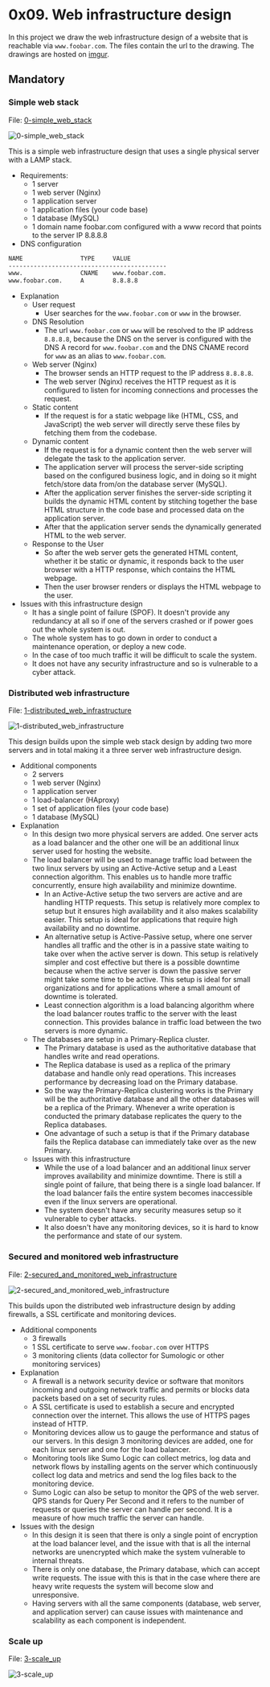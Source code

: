 # 0x09. Web infrastructure design

In this project we draw the web infrastructure design of a website that is
reachable via `www.foobar.com`.
The files contain the url to the drawing. The drawings are hosted on [imgur](https://imgur.com/upload).

## Mandatory

### Simple web stack

File: [0-simple_web_stack](./0-simple_web_stack)

![0-simple_web_stack](./images/0-simple_web_stack.png)

This is a simple web infrastructure design that uses a single physical server
with a LAMP stack.

- Requirements:
  - 1 server
  - 1 web server (Nginx)
  - 1 application server
  - 1 application files (your code base)
  - 1 database (MySQL)
  - 1 domain name foobar.com configured with a www record that points to the
    server IP 8.8.8.8
- DNS configuration

```txt
NAME                TYPE     VALUE
--------------------------------------------
www.                CNAME    www.foobar.com.
www.foobar.com.     A        8.8.8.8
```

- Explanation
  - User request
    - User searches for the `www.foobar.com` or `www` in the browser.
  - DNS Resolution
    - The url `www.foobar.com` or `www` will be resolved to the IP address
      `8.8.8.8`, because the DNS on the server is configured with the DNS
      A record for `www.foobar.com` and the DNS CNAME record for `www` as
      an alias to `www.foobar.com`.
  - Web server (Nginx)
    - The browser sends an HTTP request to the IP address `8.8.8.8`.
    - The web server (Nginx) receives the HTTP request as it is configured to
      listen for incoming connections and processes the request.
  - Static content
    - If the request is for a static webpage like (HTML, CSS, and JavaScript)
      the web server will directly serve these files by fetching them from the
      codebase.
  - Dynamic content
    - If the request is for a dynamic content then the web server will delegate
      the task to the application server.
    - The application server will process the server-side scripting based on
      the configured business logic, and in doing so it might fetch/store data
      from/on the database server (MySQL).
    - After the application server finishes the server-side scripting it builds
      the dynamic HTML content by stitching together the base HTML structure in
      the code base and processed data on the application server.
    - After that the application server sends the dynamically generated HTML
      to the web server.
  - Response to the User
    - So after the web server gets the generated HTML content, whether it be
      static or dynamic, it responds back to the user browser with a
      HTTP response, which contains the HTML webpage.
    - Then the user browser renders or displays the HTML webpage to the user.
- Issues with this infrastructure design
  - It has a single point of failure (SPOF). It doesn't provide any redundancy
    at all so if one of the servers crashed or if power goes out the whole system
    is out.
  - The whole system has to go down in order to conduct a maintenance
    operation, or deploy a new code.
  - In the case of too much traffic it will be difficult to scale the system.
  - It does not have any security infrastructure and so is vulnerable to a
    cyber attack.

### Distributed web infrastructure

File: [1-distributed_web_infrastructure](./1-distributed_web_infrastructure)

![1-distributed_web_infrastructure](./images/1-distributed_web_infrastructure.png)

This design builds upon the simple web stack design by adding two more
servers and in total making it a three server web infrastructure design.

- Additional components
  - 2 servers
  - 1 web server (Nginx)
  - 1 application server
  - 1 load-balancer (HAproxy)
  - 1 set of application files (your code base)
  - 1 database (MySQL)
- Explanation
  - In this design two more physical servers are added. One server acts as a
    load balancer and the other one will be an additional linux server used
    for hosting the website.
  - The load balancer will be used to manage traffic load between the two linux
    servers by using an Active-Active setup and a Least connection algorithm.
    This enables us to handle more traffic concurrently, ensure high availability
    and minimize downtime.
    - In an Active-Active setup the two servers are active and are handling HTTP
      requests. This setup is relatively more complex to setup but it ensures
      high availability and it also makes scalability easier. This setup is
      ideal for applications that require high availability and no downtime.
    - An alternative setup is Active-Passive setup, where one server handles all
      traffic and the other is in a passive state waiting to take over when the active
      server is down. This setup is relatively simpler and cost effective but there
      is a possible downtime because when the active server is down the passive
      server might take some time to be active. This setup is ideal for small
      organizations and for applications where a small amount of downtime is tolerated.
    - Least connection algorithm is a load balancing algorithm where the load
      balancer routes traffic to the server with the least connection. This
      provides balance in traffic load between the two servers is more dynamic.
  - The databases are setup in a Primary-Replica cluster.
    - The Primary database is used as the authoritative database that handles
      write and read operations.
    - The Replica database is used as a replica of the primary database and
      handle only read operations. This increases performance by decreasing load
      on the Primary database.
    - So the way the Primary-Replica clustering works is the Primary will be the
      authoritative database and all the other databases will be a replica of the
      Primary. Whenever a write operation is conducted the primary database
      replicates the query to the Replica databases.
    - One advantage of such a setup is that if the Primary database fails the
      Replica database can immediately take over as the new Primary.
  - Issues with this infrastructure
    - While the use of a load balancer and an additional linux server improves
      availability and minimize downtime. There is still a single point of
      failure, that being there is a single load balancer. If the load balancer
      fails the entire system becomes inaccessible even if the linux servers are
      operational.
    - The system doesn't have any security measures setup so it vulnerable to
      cyber attacks.
    - It also doesn't have any monitoring devices, so it is hard to know
      the performance and state of our system.

### Secured and monitored web infrastructure

File: [2-secured_and_monitored_web_infrastructure](./2-secured_and_monitored_web_infrastructure)

![2-secured_and_monitored_web_infrastructure](./images/2-secured_and_monitored_web_infrastructure.png)

This builds upon the distributed web infrastructure design by adding firewalls,
a SSL certificate and monitoring devices.

- Additional components
  - 3 firewalls
  - 1 SSL certificate to serve `www.foobar.com` over HTTPS
  - 3 monitoring clients (data collector for Sumologic or other monitoring services)
- Explanation
  - A firewall is a network security device or software that monitors incoming
    and outgoing network traffic and permits or blocks data packets based on a
    set of security rules.
  - A SSL certificate is used to establish a secure and encrypted connection
    over the internet. This allows the use of HTTPS pages instead of HTTP.
  - Monitoring devices allow us to gauge the performance and status of our
    servers. In this design 3 monitoring devices are added, one for each linux
    server and one for the load balancer.
  - Monitoring tools like Sumo Logic can collect metrics, log data and network
    flows by installing agents on the server which continuously collect log
    data and metrics and send the log files back to the monitoring device.
  - Sumo Logic can also be setup to monitor the QPS of the web server. QPS
    stands for Query Per Second and it refers to the number of requests or
    queries the server can handle per second. It is a measure of how much
    traffic the server can handle.
- Issues with the design
  - In this design it is seen that there is only a single point of encryption at
    the load balancer level, and the issue with that is all the internal networks
    are unencrypted which make the system vulnerable to internal threats.
  - There is only one database, the Primary database, which can accept write requests.
    The issue with this is that in the case where there are heavy write requests
    the system will become slow and unresponsive.
  - Having servers with all the same components (database, web server, and
    application server) can cause issues with maintenance and scalability as
    each component is independent.

### Scale up

File: [3-scale_up](./3-scale_up)

![3-scale_up](./images/3-scale_up.png)
